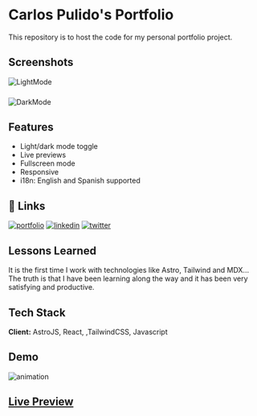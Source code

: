 # Carlos Pulido's Portfolio

This repository is to host the code for my personal portfolio project.

## Screenshots

![LightMode](https://github.com/user-attachments/assets/61c4fbaf-9145-43fa-9be1-2b96cbdf220a)

###

![DarkMode](https://github.com/user-attachments/assets/0dc212f1-77ec-4ea2-a596-e56359ca784f)

## Features

- Light/dark mode toggle
- Live previews
- Fullscreen mode
- Responsive
- i18n: English and Spanish supported

## 🔗 Links

[![portfolio](https://img.shields.io/badge/my_portfolio-000?style=for-the-badge&logo=ko-fi&logoColor=white)](https://carlospulido.netlify.app/es/)
[![linkedin](https://img.shields.io/badge/linkedin-0A66C2?style=for-the-badge&logo=linkedin&logoColor=white)](https://www.linkedin.com/in/carlosfrontend/)
[![twitter](https://img.shields.io/badge/twitter-1DA1F2?style=for-the-badge&logo=twitter&logoColor=white)](https://x.com/CarlosFrontEnd)

## Lessons Learned

It is the first time I work with technologies like Astro, Tailwind and MDX... The truth is that I have been learning along the way and it has been very satisfying and productive.

## Tech Stack

**Client:** AstroJS, React, ,TailwindCSS, Javascript

## Demo

![animation](https://github.com/user-attachments/assets/8054f178-6b74-428d-963f-513645be16ea)

## [Live Preview](https://carlospulido.netlify.app)
